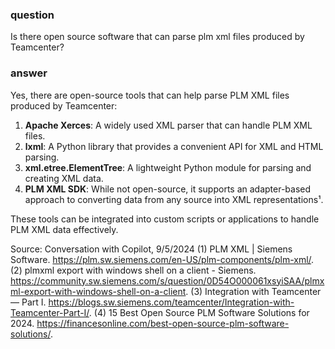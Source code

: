 ### question

Is there open source software that can parse plm xml files produced by Teamcenter?

### answer

Yes, there are open-source tools that can help parse PLM XML files produced by Teamcenter:

1. **Apache Xerces**: A widely used XML parser that can handle PLM XML files.
2. **lxml**: A Python library that provides a convenient API for XML and HTML parsing.
3. **xml.etree.ElementTree**: A lightweight Python module for parsing and creating XML data.
4. **PLM XML SDK**: While not open-source, it supports an adapter-based approach to converting data from any source into XML representations¹.

These tools can be integrated into custom scripts or applications to handle PLM XML data effectively.

Source: Conversation with Copilot, 9/5/2024
(1) PLM XML | Siemens Software. https://plm.sw.siemens.com/en-US/plm-components/plm-xml/.
(2) plmxml export with windows shell on a client - Siemens. https://community.sw.siemens.com/s/question/0D54O000061xsyiSAA/plmxml-export-with-windows-shell-on-a-client.
(3) Integration with Teamcenter — Part I. https://blogs.sw.siemens.com/teamcenter/Integration-with-Teamcenter-Part-I/.
(4) 15 Best Open Source PLM Software Solutions for 2024. https://financesonline.com/best-open-source-plm-software-solutions/.
